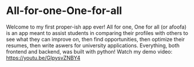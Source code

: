 # All-for-one-One-for-all
Welcome to my first proper-ish  app ever!
All for one, One for all (or afoofa) is an app meant to assist students in comparing their profiles with others to see what they can improve on, then find opportunities, then optimize their resumes, then write aswers for university applications.
Everything, both frontend and backend, was built with python!
Watch my demo video: https://youtu.be/GIpysvZNBY4
